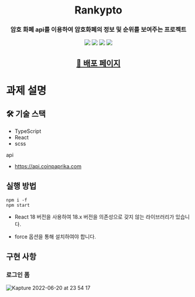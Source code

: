 <h1 align="center"> Rankypto </h1>
<h3 align="center"> 암호 화폐 api를 이용하여 암호화폐의 정보 및 순위를 보여주는 프로젝트 </h3>
<p align="center">
  <img src="https://img.shields.io/badge/-Typescript-3178C6?style=flat-square&logo=TypeScript&logoColor=white"> <img src="https://img.shields.io/badge/-React-61DAFB?style=flat-square&logo=React&logoColor=white"> <img src="https://img.shields.io/badge/-Sass-CC6699?style=flat-square&logo=Sass&logoColor=white"> <img src="https://img.shields.io/badge/-React%20Query-FF4154?style=flat-square&logo=React%20Query&logoColor=white">
</p>

<h2 align="center"><a href="https://coin-app-ebon.vercel.app/">🚀 배포 페이지</a></h2>

# 과제 설명

## 🛠 기술 스택
- TypeScript
- React
- scss

api
- https://api.coinpaprika.com

## 실행 방법

```
npm i -f
npm start
```

- React 18 버전을 사용하여 18.x 버전을 의존성으로 갖지 않는 라이브러리가 있습니다.

- force 옵션을 통해 설치하여야 합니다.


## 구현 사항

### 로그인 폼

![Kapture 2022-06-20 at 23 54 17](https://user-images.githubusercontent.com/48541850/174630969-5df45646-9ef8-4101-86ad-668b207136ac.gif)




